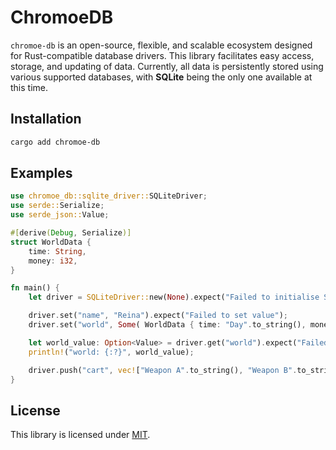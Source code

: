 # ChromoeDB

`chromoe-db` is an open-source, flexible, and scalable ecosystem designed for Rust-compatible database drivers. This library facilitates easy access, storage, and updating of data. Currently, all data is persistently stored using various supported databases, with **SQLite** being the only one available at this time.

## Installation

```sh
cargo add chromoe-db
```

## Examples

```rs
use chromoe_db::sqlite_driver::SQLiteDriver;
use serde::Serialize;
use serde_json::Value;

#[derive(Debug, Serialize)]
struct WorldData {
    time: String,
    money: i32,
}

fn main() {
    let driver = SQLiteDriver::new(None).expect("Failed to initialise SQLite driver");

    driver.set("name", "Reina").expect("Failed to set value");
    driver.set("world", Some( WorldData { time: "Day".to_string(), money: 15000 })).expect("Failed to set value");

    let world_value: Option<Value> = driver.get("world").expect("Failed to get value");
    println!("world: {:?}", world_value);

    driver.push("cart", vec!["Weapon A".to_string(), "Weapon B".to_string()]).expect("Failed to push values");
}
```

## License

This library is licensed under [MIT](https://github.com/reinacchi/chromoe-db/blob/master/LICENSE).